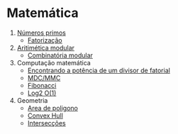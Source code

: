 # Matemática

1. [Números primos](./primos.md)
    * [Fatorização](./factorization.md) 
2. [Aritimética modular](./aritimetica-modular.md)
    * [Combinatória modular](./combinatoria-modular.md)
3. Computação matemática
    * [Encontrando a potência de um divisor de fatorial](./potencia-divisor-fatorial.md)  
    * [MDC/MMC](./gdc-mmc.md)
    * [Fibonacci](./fibonacci.md)
    * [Log2 O(1)](./fast_log.md)
4. Geometria
    * [Area de poligono](./Geometria/area-poligonos.md)
    * [Convex Hull](./Geometria/Convex%20Hull/Graham%20Scan.md)
    * [Intersecções](./Geometria/interseccoes.md)
